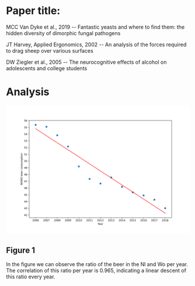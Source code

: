 # Paper title:

MCC Van Dyke et al., 2019 -- Fantastic yeasts and where to find them: the hidden diversity of dimorphic fungal pathogens

JT Harvey, Applied Ergonomics, 2002 -- An analysis of the forces required to drag sheep over various surfaces

DW Ziegler et al., 2005 -- The neurocognitive effects of alcohol on adolescents and college students
# Analysis

![Figure 1](https://github.com/JuanSandalinas/Photo/blob/main/sample_figure.png?raw=true)
## Figure 1
In the figure we can observe the ratio of the beer in the Nl and Wo per year. 
The correlation of this ratio per year is 0.965, indicating a linear descent of this ratio every year.
